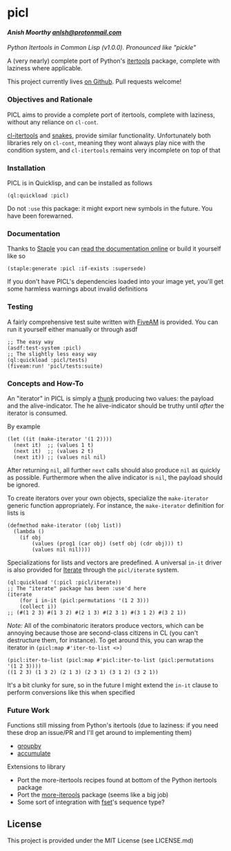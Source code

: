 # picl
#### _Anish Moorthy <anlsh@protonmail.com>_

*Python Itertools in Common Lisp (v1.0.0). Pronounced like "pickle"*

A (very nearly) complete port of Python's
[itertools](https://docs.python.org/3.8/library/itertools.html) package,
complete with laziness where applicable.

This project currently lives [on Github](https://github.com/anlsh/picl).
Pull requests welcome!

### Objectives and Rationale

PICL aims to provide a complete port of itertools, complete with laziness,
without any reliance on `cl-cont`.

[cl-itertools](https://github.com/mabragor/cl-itertools)
and [snakes](https://github.com/BnMcGn/snakes), provide similar functionality.
Unfortunately both libraries rely on `cl-cont`, meaning they wont always play
nice with the condition system, and `cl-itertools` remains very incomplete on
top of that


### Installation

PICL is in Quicklisp, and can be installed as follows

``` common-lisp
(ql:quickload :picl)
```

Do not `:use` this package: it might export new symbols in the future. You have
been forewarned.

### Documentation
Thanks to [Staple](https://github.com/Shinmera/staple) you can
[read the documentation online](https://anlsh.github.io/picl) or build it
yourself like so

``` common-lisp
(staple:generate :picl :if-exists :supersede)
```
If you don't have PICL's dependencies loaded into your image yet, you'll get
some harmless warnings about invalid definitions

### Testing
A fairly comprehensive test suite written with
[FiveAM](https://common-lisp.net/project/fiveam/) is provided. You can run it
yourself either manually or through asdf

``` common-lisp
;; The easy way
(asdf:test-system :picl)
;; The slightly less easy way
(ql:quickload :picl/tests)
(fiveam:run! 'picl/tests:suite)
```

### Concepts and How-To

An "iterator" in PICL is simply a
[thunk](https://wiki.c2.com/?ProcedureWithNoArguments) producing two values: the
payload and the alive-indicator. The he alive-indicator should be truthy until
*after* the iterator is consumed.

By example

```common-lisp
(let ((it (make-iterator '(1 2))))
  (next it)  ;; (values 1 t)
  (next it)  ;; (values 2 t)
  (next it)) ;; (values nil nil)
```
After returning `nil`, all further `next` calls should also produce `nil` as
quickly as possible. Furthermore when the alive indicator is `nil`, the payload
should be ignored.

To create iterators over your own objects, specialize the `make-iterator`
generic function appropriately. For instance, the `make-iterator` definition for
lists is

``` common-lisp
(defmethod make-iterator ((obj list))
  (lambda ()
    (if obj
        (values (prog1 (car obj) (setf obj (cdr obj))) t)
        (values nil nil))))
```
Specializations for lists and vectors are predefined. A universal `in-it`
driver is also provided for [Iterate](https://common-lisp.net/project/iterate/)
through the `picl/iterate` system.

``` common-lisp
(ql:quickload '(:picl :picl/iterate))
;; The "iterate" package has been :use'd here
(iterate
    (for i in-it (picl:permutations '(1 2 3)))
    (collect i))
;; (#(1 2 3) #(1 3 2) #(2 1 3) #(2 3 1) #(3 1 2) #(3 2 1))
```
*Note:* All of the combinatoric iterators produce vectors, which can be
annoying because those are second-class citizens in CL (you can't destructure
them, for instance). To get around this, you can wrap the iterator in
`(picl:map #'iter-to-list <>)`

``` common-lisp
(picl:iter-to-list (picl:map #'picl:iter-to-list (picl:permutations '(1 2 3))))
((1 2 3) (1 3 2) (2 1 3) (2 3 1) (3 1 2) (3 2 1))
```
It's a bit clunky for sure, so in the future I might extend the `in-it`
clause to perform conversions like this when specified

### Future Work
Functions still missing from Python's itertools (due to laziness: if you need
these drop an issue/PR and I'll get around to implementing them)
- [groupby](https://docs.python.org/3.8/library/itertools.html#itertools.groupby)
- [accumulate](https://docs.python.org/3.8/library/itertools.html#itertools.accumulate)

Extensions to library
- Port the more-itertools recipes found at bottom of the Python itertools
package
- Port the [more-iterools](https://pypi.org/project/more-itertools/) package
(seems like a big job)
- Some sort of integration with [fset](https://common-lisp.net/project/fset/)'s
sequence type?

## License

This project is provided under the MIT License (see LICENSE.md)
